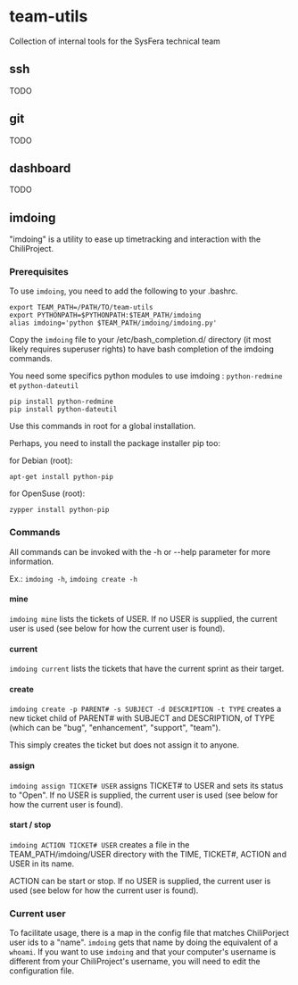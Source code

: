 # team-utils

Collection of internal tools for the SysFera technical team

## ssh

TODO

## git

TODO

## dashboard

TODO

## imdoing

"imdoing" is a utility to ease up timetracking and interaction with the ChiliProject.

### Prerequisites

To use `imdoing`, you need to add the following to your .bashrc.

    export TEAM_PATH=/PATH/TO/team-utils
    export PYTHONPATH=$PYTHONPATH:$TEAM_PATH/imdoing
    alias imdoing='python $TEAM_PATH/imdoing/imdoing.py'

Copy the `imdoing` file to your /etc/bash_completion.d/ directory (it most likely requires superuser rights) to have bash completion of the imdoing commands.

You need some specifics python modules to use imdoing : `python-redmine` et `python-dateutil`

    pip install python-redmine
    pip install python-dateutil

Use this commands in root for a global installation.

Perhaps, you need to install the package installer pip too:

for Debian (root):

    apt-get install python-pip

for OpenSuse (root):

    zypper install python-pip

### Commands

All commands can be invoked with the -h or --help parameter for more information.

Ex.: `imdoing -h`, `imdoing create -h`

#### mine

`imdoing mine` lists the tickets of USER. If no USER is supplied, the current user is used (see below for how the current user is found).

#### current

`imdoing current` lists the tickets that have the current sprint as their target.

#### create

`imdoing create -p PARENT# -s SUBJECT -d DESCRIPTION -t TYPE` creates a new ticket child of PARENT# with SUBJECT and DESCRIPTION, of TYPE (which can be "bug", "enhancement", "support", "team").

This simply creates the ticket but does not assign it to anyone.

#### assign

`imdoing assign TICKET# USER` assigns TICKET# to USER and sets its status to "Open". If no USER is supplied, the current user is used (see below for how the current user is found).

#### start / stop

`imdoing ACTION TICKET# USER` creates a file in the TEAM_PATH/imdoing/USER directory with the TIME, TICKET#, ACTION and USER in its name.

ACTION can be start or stop. If no USER is supplied, the current user is used (see below for how the current user is found).

### Current user

To facilitate usage, there is a map in the config file that matches ChiliPorject user ids to a "name". `imdoing` gets that name by doing the equivalent of a `whoami`. If you want to use `imdoing` and that your computer's username is different from your ChiliProject's username, you will need to edit the configuration file.

